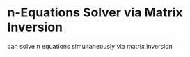 # n-Equations Solver via Matrix Inversion

can solve n equations simultaneously via matrix inversion
